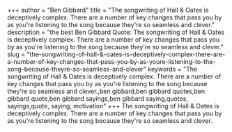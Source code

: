 +++
author = "Ben Gibbard"
title = "The songwriting of Hall & Oates is deceptively complex. There are a number of key changes that pass you by as you're listening to the song because they're so seamless and clever."
description = "the best Ben Gibbard Quote: The songwriting of Hall & Oates is deceptively complex. There are a number of key changes that pass you by as you're listening to the song because they're so seamless and clever."
slug = "the-songwriting-of-hall-&-oates-is-deceptively-complex-there-are-a-number-of-key-changes-that-pass-you-by-as-youre-listening-to-the-song-because-theyre-so-seamless-and-clever"
keywords = "The songwriting of Hall & Oates is deceptively complex. There are a number of key changes that pass you by as you're listening to the song because they're so seamless and clever.,ben gibbard,ben gibbard quotes,ben gibbard quote,ben gibbard sayings,ben gibbard saying,quotes, sayings,quote, saying, motivation"
+++
The songwriting of Hall & Oates is deceptively complex. There are a number of key changes that pass you by as you're listening to the song because they're so seamless and clever.
